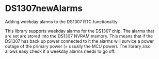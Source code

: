 # DS1307newAlarms
Adding weekday alarms to the DS1307 RTC functionality

This library supports weekday alarms for the DS1307 chip. The alarms that are set are stored into the DS1307 NVRAM memory. This means that if the DS1307 has back up power connected to it the alarms will survice a power outage of the primary power (= usually the MCU power). The library also allows easy check if a weekday alarms needs to go off.


